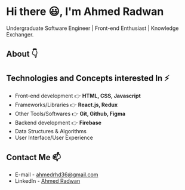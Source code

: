 # Hi there 😃, I'm Ahmed Radwan
Undergraduate Software Engineer | Front-end Enthusiast | Knowledge Exchanger.

## About 👇


## Technologies and Concepts interested In ⚡
- Front-end development 👉  **HTML, CSS, Javascript**
- Frameworks/Libraries  👉  **React.js, Redux**
- Other Tools/Softwares 👉  **Git, Github, Figma**
- Backend development   👉  **Firebase**
- Data Structures & Algorithms
- User Interface/User Experience

## Contact Me 📫
- E-mail - ahmedrhd36@gmail.com
- LinkedIn - [Ahmed Radwan](https://www.linkedin.com/in/ahmed-radwan-0543b1197/)
